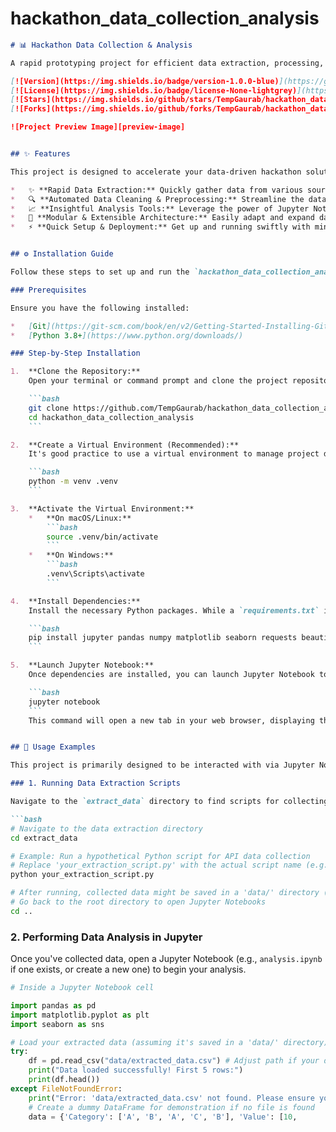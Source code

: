 # hackathon_data_collection_analysis

```markdown
# 📊 Hackathon Data Collection & Analysis

A rapid prototyping project for efficient data extraction, processing, and insightful analysis during hackathons.

[![Version](https://img.shields.io/badge/version-1.0.0-blue)](https://github.com/TempGaurab/hackathon_data_collection_analysis)
[![License](https://img.shields.io/badge/license-None-lightgrey)](https://github.com/TempGaurab/hackathon_data_collection_analysis/blob/main/LICENSE)
[![Stars](https://img.shields.io/github/stars/TempGaurab/hackathon_data_collection_analysis?style=social)](https://github.com/TempGaurab/hackathon_data_collection_analysis/stargazers)
[![Forks](https://img.shields.io/github/forks/TempGaurab/hackathon_data_collection_analysis?style=social)](https://github.com/TempGaurab/hackathon_data_collection_analysis/network/members)

![Project Preview Image][preview-image]


## ✨ Features

This project is designed to accelerate your data-driven hackathon solutions with a suite of powerful capabilities:

*   ✨ **Rapid Data Extraction:** Quickly gather data from various sources (APIs, web scraping, files) using pre-built or easily adaptable scripts.
*   🔍 **Automated Data Cleaning & Preprocessing:** Streamline the data preparation pipeline, ensuring high-quality, usable datasets for immediate analysis.
*   📈 **Insightful Analysis Tools:** Leverage the power of Jupyter Notebooks for interactive exploration, statistical analysis, and compelling data visualizations.
*   🚀 **Modular & Extensible Architecture:** Easily adapt and expand data collection and analysis modules to tackle diverse hackathon challenges and datasets.
*   ⚡ **Quick Setup & Deployment:** Get up and running swiftly with minimal configuration, allowing you to focus on problem-solving.


## ⚙️ Installation Guide

Follow these steps to set up and run the `hackathon_data_collection_analysis` project on your local machine.

### Prerequisites

Ensure you have the following installed:

*   [Git](https://git-scm.com/book/en/v2/Getting-Started-Installing-Git)
*   [Python 3.8+](https://www.python.org/downloads/)

### Step-by-Step Installation

1.  **Clone the Repository:**
    Open your terminal or command prompt and clone the project repository:

    ```bash
    git clone https://github.com/TempGaurab/hackathon_data_collection_analysis.git
    cd hackathon_data_collection_analysis
    ```

2.  **Create a Virtual Environment (Recommended):**
    It's good practice to use a virtual environment to manage project dependencies.

    ```bash
    python -m venv .venv
    ```

3.  **Activate the Virtual Environment:**
    *   **On macOS/Linux:**
        ```bash
        source .venv/bin/activate
        ```
    *   **On Windows:**
        ```bash
        .venv\Scripts\activate
        ```

4.  **Install Dependencies:**
    Install the necessary Python packages. While a `requirements.txt` is not explicitly listed in the structure, we'll assume common data science libraries.

    ```bash
    pip install jupyter pandas numpy matplotlib seaborn requests beautifulsoup4
    ```

5.  **Launch Jupyter Notebook:**
    Once dependencies are installed, you can launch Jupyter Notebook to access the project's analysis and data collection scripts.

    ```bash
    jupyter notebook
    ```
    This command will open a new tab in your web browser, displaying the Jupyter interface.


## 🚀 Usage Examples

This project is primarily designed to be interacted with via Jupyter Notebooks and Python scripts within the `extract_data` directory.

### 1. Running Data Extraction Scripts

Navigate to the `extract_data` directory to find scripts for collecting data. You can run these from your terminal.

```bash
# Navigate to the data extraction directory
cd extract_data

# Example: Run a hypothetical Python script for API data collection
# Replace 'your_extraction_script.py' with the actual script name (e.g., api_collector.py)
python your_extraction_script.py

# After running, collected data might be saved in a 'data/' directory (if implemented)
# Go back to the root directory to open Jupyter Notebooks
cd ..
```

### 2. Performing Data Analysis in Jupyter

Once you've collected data, open a Jupyter Notebook (e.g., `analysis.ipynb` if one exists, or create a new one) to begin your analysis.

```python
# Inside a Jupyter Notebook cell

import pandas as pd
import matplotlib.pyplot as plt
import seaborn as sns

# Load your extracted data (assuming it's saved in a 'data/' directory)
try:
    df = pd.read_csv("data/extracted_data.csv") # Adjust path if your data is elsewhere
    print("Data loaded successfully! First 5 rows:")
    print(df.head())
except FileNotFoundError:
    print("Error: 'data/extracted_data.csv' not found. Please ensure you've run your extraction scripts.")
    # Create a dummy DataFrame for demonstration if no file is found
    data = {'Category': ['A', 'B', 'A', 'C', 'B'], 'Value': [10,
